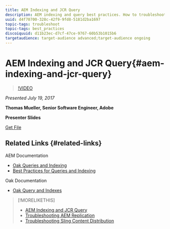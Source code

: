 ```yaml
---
title: AEM Indexing and JCR Query
description: AEM indexing and query best practices. How to troubleshoot query problems in AEM, and how to configure and manage indexes.
uuid: d4f70700-328c-42f9-9fd8-5181d2ba1697
topic-tags: troubleshoot
topic-tags: best_practices
discoiquuid: d11b23ec-d7cf-47ce-9767-60b53b1015b6
targetaudience: target-audience advanced;target-audience ongoing
---
```


# AEM Indexing and JCR Query{#aem-indexing-and-jcr-query}

>[!VIDEO](https://video.tv.adobe.com/v/19133/?quality=9)

*Presented July 19, 2017*

**Thomas Mueller, Senior Software Engineer, Adobe**

**Presenter Slides**

[Get File](assets/aem-gems-aem-indexing-and-jcr-query.pdf)

## Related Links {#related-links}

AEM Documentation

* [Oak Queries and Indexing](https://docs.adobe.com/docs/en/aem/6-3/deploy/platform/queries-and-indexing.html)
* [Best Practices for Queries and Indexing](https://docs.adobe.com/docs/en/aem/6-3/deploy/best-practices/best-practices-for-queries-and-indexing.html)

Oak Documentation

* [Oak Query and Indexes](https://experienceleague.adobe.com/docs/experience-manager-65/deploying/deploying/queries-and-indexing.html)

<!--
[Get back to the Overview](https://helpx.adobe.com/experience-manager/kt/eseminars/gems/aem-index.html)
-->

>[!MORELIKETHIS]
>
>* [AEM Indexing and JCR Query](aem-indexing-jcr-query.md)
>* [Troubleshooting AEM Replication](aem-troubleshooting-aem-replication.md)
>* [Troubleshooting Sling Content Distribution](aem-troubleshooting-sling.md)
<!-- 
>* linking to helpx, removed for now [Adobe Experience Manager: AEM 6.x Maintenance Tasks](https://helpx.adobe.com/experience-manager/kt/eseminars/ccoo-aem-Aug-register.html)
-->